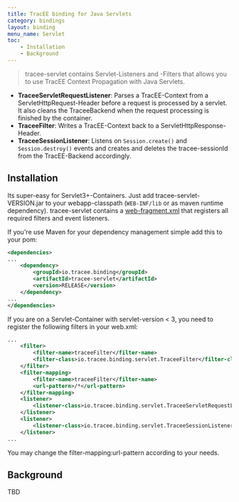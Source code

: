 ```yaml
---
title: TracEE binding for Java Servlets
category: bindings
layout: binding
menu_name: Servlet
toc:
    - Installation
    - Background
---
```


> tracee-servlet contains Servlet-Listeners and -Filters that allows you to use TracEE Context Propagation with Java Servlets.

 * __TraceeServletRequestListener__: Parses a TracEE-Context from a ServletHttpRequest-Header before a request is processed by a servlet. It also cleans the TraceeBackend when the request processing is finished by the container.
 * __TraceeFilter__: Writes a TracEE-Context back to a ServletHttpResponse-Header.
 * __TraceeSessionListener__: Listens on `Session.create()` and `Session.destroy()` events and creates and deletes the tracee-sessionId from the TracEE-Backend accordingly.

## Installation

Its super-easy for Servlet3+-Containers. Just add tracee-servlet-VERSION.jar to your webapp-classpath (`WEB-INF/lib` or as maven runtime dependency). tracee-servlet contains a [web-fragment.xml](src/main/resources/META-INF/web-fragment.xml) that registers all required filters and event listeners.

If you're use Maven for your dependency management simple add this to your pom:

```xml
<dependencies>
...
    <dependency>
        <groupId>io.tracee.binding</groupId>
        <artifactId>tracee-servlet</artifactId>
        <version>RELEASE</version>
    </dependency>
...
</dependencies>
```

If you are on a Servlet-Container with servlet-version < 3, you need to register the following filters in your web.xml:

```xml
...
    <filter>
        <filter-name>traceeFilter</filter-name>
        <filter-class>io.tracee.binding.servlet.TraceeFilter</filter-class>
    </filter>
    <filter-mapping>
        <filter-name>traceeFilter</filter-name>
        <url-pattern>/*</url-pattern>
    </filter-mapping>
	<listener>
		<listener-class>io.tracee.binding.servlet.TraceeServletRequestListener</listener-class>
	</listener>
	<listener>
		<listener-class>io.tracee.binding.servlet.TraceeSessionListener</listener-class>
	</listener>
...
```
You may change the filter-mapping:url-pattern according to your needs.

## Background
TBD
